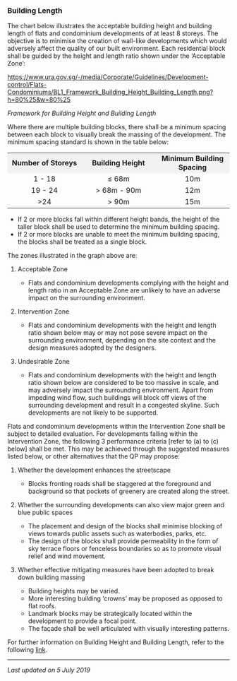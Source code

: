 ### Building Length

The chart below illustrates the acceptable building height and building
length of flats and condominium developments of at least 8 storeys. The
objective is to minimise the creation of wall-like developments which
would adversely affect the quality of our built environment. Each
residential block shall be guided by the height and length ratio shown
under the ‘Acceptable Zone’:

<https://www.ura.gov.sg/-/media/Corporate/Guidelines/Development-control/Flats-Condominiums/BL1_Framework_Building_Height_Building_Length.png?h=80%25&w=80%25>

*Framework for Building Height and Building Length*

Where there are multiple building blocks, there shall be a minimum
spacing between each block to visually break the massing of the
development. The minimum spacing standard is shown in the table below:

<table width="100%">
<tbody>
<tr class="odd">
<td
style="text-align: center; vertical-align: middle; background-color: #f2f2f2; width: 33%;"><strong>Number
of Storeys</strong></td>
<td
style="text-align: center; vertical-align: middle; background-color: #f2f2f2; width: 33%;"><strong>Building
Height</strong></td>
<td
style="text-align: center; vertical-align: middle; background-color: #f2f2f2; width: 33%;"><strong>Minimum
Building Spacing</strong></td>
</tr>
<tr class="even">
<td style="text-align: center; vertical-align: middle;">1 - 18</td>
<td style="text-align: center; vertical-align: middle;">≤ 68m</td>
<td style="text-align: center; vertical-align: middle;">10m</td>
</tr>
<tr class="odd">
<td style="text-align: center; vertical-align: middle;">19 - 24</td>
<td style="text-align: center; vertical-align: middle;">&gt; 68m -
90m</td>
<td style="text-align: center; vertical-align: middle;">12m</td>
</tr>
<tr class="even">
<td style="text-align: center; vertical-align: middle;">&gt;24</td>
<td style="text-align: center; vertical-align: middle;">&gt; 90m</td>
<td style="text-align: center; vertical-align: middle;">15m</td>
</tr>
</tbody>
</table>

  

-   If 2 or more blocks fall within different height bands, the height
    of the taller block shall be used to determine the minimum building
    spacing.
-   If 2 or more blocks are unable to meet the minimum building spacing,
    the blocks shall be treated as a single block.

The zones illustrated in the graph above are:

1.  Acceptable Zone  
      
    -   Flats and condominium developments complying with the height and
        length ratio in an Acceptable Zone are unlikely to have an
        adverse impact on the surrounding environment.

1.  Intervention Zone  
      
    -   Flats and condominium developments with the height and length
        ratio shown below may or may not pose severe impact on the
        surrounding environment, depending on the site context and the
        design measures adopted by the designers.

1.  Undesirable Zone  
      
    -   Flats and condominium developments with the height and length
        ratio shown below are considered to be too massive in scale, and
        may adversely impact the surrounding environment. Apart from
        impeding wind flow, such buildings will block off views of the
        surrounding development and result in a congested skyline. Such
        developments are not likely to be supported.

Flats and condominium developments within the Intervention Zone shall be
subject to detailed evaluation. For developments falling within the
Intervention Zone, the following 3 performance criteria \[refer to (a)
to (c) below\] shall be met. This may be achieved through the suggested
measures listed below, or other alternatives that the QP may propose:

1.  Whether the development enhances the streetscape  
      
    -   Blocks fronting roads shall be staggered at the foreground and
        background so that pockets of greenery are created along the
        street.

1.  Whether the surrounding developments can also view major green and
    blue public spaces  
      
    -   The placement and design of the blocks shall minimise blocking
        of views towards public assets such as waterbodies, parks, etc.
    -   The design of the blocks shall provide permeability in the form
        of sky terrace floors or fenceless boundaries so as to promote
        visual relief and wind movement.

1.  Whether effective mitigating measures have been adopted to break
    down building massing  
      
    -   Building heights may be varied.
    -   More interesting building ‘crowns’ may be proposed as opposed to
        flat roofs.
    -   Landmark blocks may be strategically located within the
        development to provide a focal point.
    -   The façade shall be well articulated with visually interesting
        patterns.

For further information on Building Height and Building Length, refer to
the following
[link](https://www.ura.gov.sg/Corporate/Guidelines/Development-Control/Residential/Flats-Condominiums/Building-Height).

------------------------------------------------------------------------

*Last updated on 5 July 2019*
